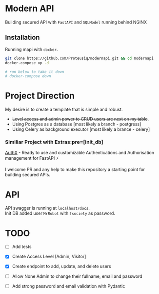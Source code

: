 
# Modern API

Building secured API with `FastAPI` and `SQLModel` running behind NGINX




## Installation

Running mapi with `docker`. 

```bash
git clone https://github.com/Proteusiq/modernapi.git && cd modernapi
docker-compose up -d

# run below to take it down
# docker-compose down
```

# Project Direction
My desire is  to create a template that is simple and robust. 
* ~~Level access and admin power to CRUD users are next on my table~~.
* Using Postgres as a database [most likely a branch - postgress]
* Using Celery as background executor [most likely a brance - celery]

### Similiar Project with Extras:pre=[init_db]
[AuthX](https://github.com/yezz123/AuthX) - Ready to use and customizable Authentications and Authorisation management for FastAPI ⚡

I welcome PR and any help to make this repository a starting point for building secured APIs.

# API
API swagger is running at `localhost/docs`. <br>
Init DB added user `MrRobot` with `fsociety` as password. 

# TODO
* [ ] Add tests
* [X] Create Access Level [Admin, Visitor]
* [X] Create endpoint to add, update, and delete users
* [ ] Allow None Admin to change their fullname, email and password
* [ ] Add strong password and email validation with Pydantic

    
